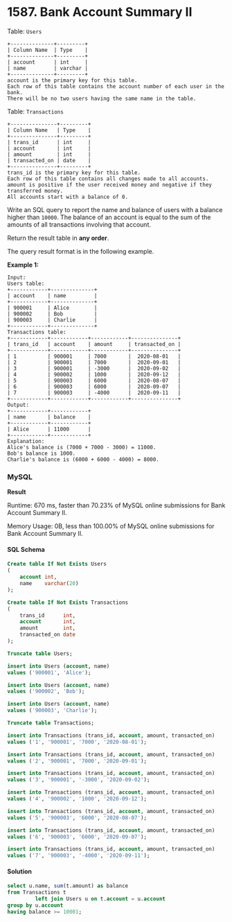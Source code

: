 # 1587. Bank Account Summary II

Table: `Users`

```
+--------------+---------+
| Column Name  | Type    |
+--------------+---------+
| account      | int     |
| name         | varchar |
+--------------+---------+
account is the primary key for this table.
Each row of this table contains the account number of each user in the bank.
There will be no two users having the same name in the table.
```

Table: `Transactions`

```
+---------------+---------+
| Column Name   | Type    |
+---------------+---------+
| trans_id      | int     |
| account       | int     |
| amount        | int     |
| transacted_on | date    |
+---------------+---------+
trans_id is the primary key for this table.
Each row of this table contains all changes made to all accounts.
amount is positive if the user received money and negative if they transferred money.
All accounts start with a balance of 0.
```

Write an SQL query to report the name and balance of users with a balance higher than `10000`. The balance of an account is equal to the sum of the amounts of all transactions involving that account.

Return the result table in **any order**.

The query result format is in the following example.

**Example 1:**

```
Input: 
Users table:
+------------+--------------+
| account    | name         |
+------------+--------------+
| 900001     | Alice        |
| 900002     | Bob          |
| 900003     | Charlie      |
+------------+--------------+
Transactions table:
+------------+------------+------------+---------------+
| trans_id   | account    | amount     | transacted_on |
+------------+------------+------------+---------------+
| 1          | 900001     | 7000       |  2020-08-01   |
| 2          | 900001     | 7000       |  2020-09-01   |
| 3          | 900001     | -3000      |  2020-09-02   |
| 4          | 900002     | 1000       |  2020-09-12   |
| 5          | 900003     | 6000       |  2020-08-07   |
| 6          | 900003     | 6000       |  2020-09-07   |
| 7          | 900003     | -4000      |  2020-09-11   |
+------------+------------+------------+---------------+
Output:
+------------+------------+
| name       | balance    |
+------------+------------+
| Alice      | 11000      |
+------------+------------+
Explanation:
Alice's balance is (7000 + 7000 - 3000) = 11000.
Bob's balance is 1000.
Charlie's balance is (6000 + 6000 - 4000) = 8000.
```

### MySQL

**Result**

Runtime: 670 ms, faster than 70.23% of MySQL online submissions for Bank Account Summary II.

Memory Usage: 0B, less than 100.00% of MySQL online submissions for Bank Account Summary II.

#### SQL Schema

```sql
Create table If Not Exists Users
(
    account int,
    name    varchar(20)
);

Create table If Not Exists Transactions
(
    trans_id      int,
    account       int,
    amount        int,
    transacted_on date
);

Truncate table Users;

insert into Users (account, name)
values ('900001', 'Alice');

insert into Users (account, name)
values ('900002', 'Bob');

insert into Users (account, name)
values ('900003', 'Charlie');

Truncate table Transactions;

insert into Transactions (trans_id, account, amount, transacted_on)
values ('1', '900001', '7000', '2020-08-01');

insert into Transactions (trans_id, account, amount, transacted_on)
values ('2', '900001', '7000', '2020-09-01');

insert into Transactions (trans_id, account, amount, transacted_on)
values ('3', '900001', '-3000', '2020-09-02');

insert into Transactions (trans_id, account, amount, transacted_on)
values ('4', '900002', '1000', '2020-09-12');

insert into Transactions (trans_id, account, amount, transacted_on)
values ('5', '900003', '6000', '2020-08-07');

insert into Transactions (trans_id, account, amount, transacted_on)
values ('6', '900003', '6000', '2020-09-07');

insert into Transactions (trans_id, account, amount, transacted_on)
values ('7', '900003', '-4000', '2020-09-11');
```

#### Solution

```sql
select u.name, sum(t.amount) as balance
from Transactions t
         left join Users u on t.account = u.account
group by u.account
having balance >= 10001;
```
